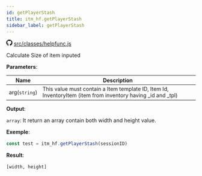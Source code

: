 ```yaml
---
id: getPlayerStash
title: itm_hf.getPlayerStash
sidebar_label: getPlayerStash
---
```

![](/img/github.png) [src/classes/helpfunc.js](https://github.com/TrustedSourceLeaks/LeakedServer/blob/master/src/classes/helpfunc.js)

Calculate Size of item inputed

**Parameters**:

Name  |   Description 
----------- |   -----------
arg(`string`)  |   This value must contain a Item template ID, Item Id, InventoryItem (item from inventory having _id and _tpl)


**Output**:

`array`: It return an array contain both width and height value.


**Exemple**:
```js
const test = itm_hf.getPlayerStash(sessionID)
```

**Result**:
```
[width, height]
```